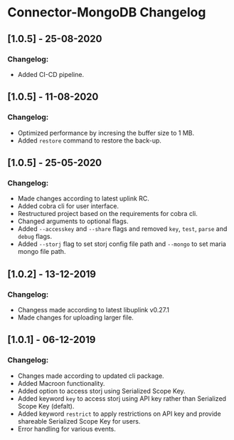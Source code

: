 # Connector-MongoDB Changelog

## [1.0.5] - 25-08-2020
### Changelog:
* Added CI-CD pipeline.

## [1.0.5] - 11-08-2020
### Changelog:
* Optimized performance by incresing the buffer size to 1 MB.
* Added `restore` command to restore the back-up.

## [1.0.5] - 25-05-2020
### Changelog:
* Made changes according to latest uplink RC.
* Added cobra cli for user interface.
* Restructured project based on the requirements for cobra cli.
* Changed arguments to optional flags.
* Added `--accesskey` and `--share` flags and removed `key`, `test`, `parse` and `debug` flags.
* Added `--storj` flag to set storj config file path and `--mongo` to set maria mongo file path.

## [1.0.2] - 13-12-2019
### Changelog:
* Changess made according to latest libuplink v0.27.1
* Made changes for uploading larger file.

## [1.0.1] - 06-12-2019
### Changelog:
* Changes made according to updated cli package.
* Added Macroon functionality.
* Added option to access storj using Serialized Scope Key. 
* Added keyword `key` to access storj using API key rather than Serialized Scope Key (defalt).
* Added keyword `restrict` to apply restrictions on API key and provide shareable Serialized Scope Key for users.
* Error handling for various events.